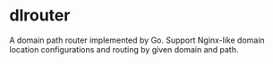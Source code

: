 # dlrouter
A domain path router implemented by Go. Support Nginx-like domain location configurations and routing by given domain and path.
